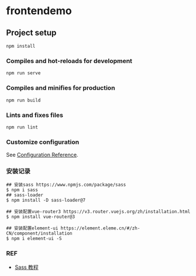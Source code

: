 # frontendemo

## Project setup
```
npm install
```

### Compiles and hot-reloads for development
```
npm run serve
```

### Compiles and minifies for production
```
npm run build
```

### Lints and fixes files
```
npm run lint
```

### Customize configuration
See [Configuration Reference](https://cli.vuejs.org/config/).


### 安装记录

```shell script
## 安装sass https://www.npmjs.com/package/sass
$ npm i sass
## sass-loader
$ npm install -D sass-loader@7

## 安装配置vue-router3 https://v3.router.vuejs.org/zh/installation.html
$ npm install vue-router@3 

## 安装配置element-ui https://element.eleme.cn/#/zh-CN/component/installation
$ npm i element-ui -S
```

### REF
* [Sass 教程](https://www.runoob.com/sass/sass-tutorial.html)
